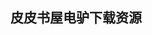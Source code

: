 ## 皮皮书屋电驴下载资源 

[Java程序员，上班那点事儿.pdf]: (ed2k://|file|Java%E7%A8%8B%E5%BA%8F%E5%91%98%EF%BC%8C%E4%B8%8A%E7%8F%AD%E9%82%A3%E7%82%B9%E4%BA%8B%E5%84%BF.pdf|25693963|eaaedd657525eb874fac62c5de7b0acf|h=2vwqsnkfo4uq7pkndjm3el2wigte7ig5|/)

[Structured Parallel Programming – Patterns for Efficient.pdf]: (ed2k://|file|Structured%20Parallel%20Programming%20%E2%80%93%20Patterns%20for%20Efficient.pdf|5267609|c170f8afc03b23b2e162537b03740cec|h=7h2ym22boh2ltgbs65oga3sgbvybn5v5|/)

[JUNOS Enterprise Routing.chm]: (ed2k://|file|JUNOS%20Enterprise%20Routing.chm|6996620|a965bd1fa1a4d481d589da06e3d8fdcc|h=fmzhkgusopwzuh72l3425tgqd2mcmecc|/)

[Interconnecting Smart Objects with IP_ The Next Internet.pdf]: (ed2k://|file|Interconnecting%20Smart%20Objects%20with%20IP_%20The%20Next%20Internet.pdf|6185326|015d984efd13034208cd63b90b159d5f|h=ris7jfews2zqqvkfd5msiilvwkcc6hji|/)

[A Second Course in Formal Languages and Automata Theory.pdf]: (ed2k://|file|A%20Second%20Course%20in%20Formal%20Languages%20and%20Automata%20Theory.pdf|1566424|f73220d6e4e5554a628c0f40fb1044f0|h=btsrmojj4dbfavsewd2fwv6v4rectaq4|/)

[Ethernet Switches.pdf]: (ed2k://|file|Ethernet%20Switches.pdf|7427753|6a4f300db411cbf59af3d19ba6f1d9b8|h=os344tc2kya6m7eocbagbb5v2pkdeif7|/)

[VCP4 Exam Cram_ VMware Certified Professional, 2nd Edition.pdf]: (ed2k://|file|VCP4%20Exam%20Cram_%20VMware%20Certified%20Professional%2C%202nd%20Edition.pdf|9131213|4015170665f6a432dd08839f6cd65c86|h=aoamtlydhfgwiwlj4ulexooi4iqv76fh|/)

[Visual Cryptography and Secret Image Sharing.pdf]: (ed2k://|file|Visual%20Cryptography%20and%20Secret%20Image%20Sharing.pdf|9269500|43fc1df6e757c9dd063cb0e425cde4ff|h=rpb2ted5htneyb5mblbawcyeftaeaolj|/)

[CSS那些事儿.pdf]: (ed2k://|file|CSS%E9%82%A3%E4%BA%9B%E4%BA%8B%E5%84%BF.pdf|35593954|ec62601a35f304cd83c4782718fea367|h=sv75nm2a5yccvyfipbnnkokjm4rl5qjd|/)

[Java 7 Pocket Guide (2nd Edition).pdf]: (ed2k://|file|Java%207%20Pocket%20Guide%20%282nd%20Edition%29.pdf|9144983|46752c872a3a397f9e4680efefc5ca48|h=6n74lb3ici5epcqewh63djc554icjhcz|/)

[Beginning Oracle SQL.pdf]: (ed2k://|file|Beginning%20Oracle%20SQL.pdf|9330923|9ad188b7ca0b053770d9a13927b20fb4|h=3rkmrtcsjx5qnl6zbjxo56eylrzpakxf|/)

[Drupal 6 Content Administration.pdf]: (ed2k://|file|Drupal%206%20Content%20Administration.pdf|10685377|2aeb3683c090c4470480afcae5369def|h=dvp66asg4cyw5bir5h7wwncg5r6vqapu|/)

[算法精解.pdf]: (ed2k://|file|%E7%AE%97%E6%B3%95%E7%B2%BE%E8%A7%A3.pdf|9335612|8e3c46289977ef0f75afa24a63c07f09|h=xvgoevhfpnhnqml6suvs4r4q3oltriyp|/)

[视觉信息处理的脑机制.pdf]: (ed2k://|file|%E8%A7%86%E8%A7%89%E4%BF%A1%E6%81%AF%E5%A4%84%E7%90%86%E7%9A%84%E8%84%91%E6%9C%BA%E5%88%B6.pdf|6360030|99816130c8a7c19305c53bfe20e0cd7e|h=td67pgqgh2fugkigr37n65xvi3i2wq3r|/)

[Polygon Mesh Processing.pdf]: (ed2k://|file|Polygon%20Mesh%20Processing.pdf|24211941|cf4e5aba5a2dd1cb7420b3bdf325e4c0|h=puh4sjvvmdlbcen7zyohmaxfdyagpbwl|/)

[Interconnections Bridges Routers Switches and Internetworking Protocols (2nd Edition).pdf]: (ed2k://|file|Interconnections%20Bridges%20Routers%20Switches%20and%20Internetworking%20Protocols%20%282nd%20Edition%29.pdf|3196706|d54e8586c54c7089ab6841276b7b5723|h=blzcgs3rhv27z4adtmspid4dpcz4fxkc|/)

[The NCL Natural Constraint Language.pdf]: (ed2k://|file|The%20NCL%20Natural%20Constraint%20Language.pdf|5625311|e9536d820c16a26fa4d20a625cf8b6e9|h=jptmvidfwqjjpwnyyzxxwwe7v2m2fx7h|/)

[Servlets and JavaServer Pages™.pdf]: (ed2k://|file|Servlets%20and%20JavaServer%20Pages%E2%84%A2.pdf|11894216|c0c5f3f51aec1bc3f95f9146803d2c37|h=kzrfyi553qoacpwwcibdyx3dpgutpg7a|/)

[Microsoft® SharePoint® 2010 Administrator’s Pocket Consultant.pdf]: (ed2k://|file|Microsoft%C2%AE%20SharePoint%C2%AE%202010%20Administrator%E2%80%99s%20Pocket%20Consultant.pdf|10908820|5a2aaafaf77c30e8751e6628ae6fe1a8|h=2vduob3sh3digjr3fstua7pznia3aaxa|/)

[Joe Celko’s SQL Programming Style.pdf]: (ed2k://|file|Joe%20Celko%E2%80%99s%20SQL%20Programming%20Style.pdf|1786806|0d5ddb19acd5eaa13447c0d1ae368a29|h=4ybycayokqcsabkccchdwatshsepyok4|/)

[CompTIA Security+ Deluxe Study Guide.pdf]: (ed2k://|file|CompTIA%20Security%2B%20Deluxe%20Study%20Guide.pdf|12504778|cf35396ad7ed0e1611aee846de33868b|h=q7cxvlgjsorrjwe6mzdm4rgdtgegpw3g|/)

[Creating Mashups with Adobe Flex and AIR.pdf]: (ed2k://|file|Creating%20Mashups%20with%20Adobe%20Flex%20and%20AIR.pdf|6703787|955fd3c37fe8cada97a3ebc19b99f5c9|h=vf6zpirtzxkjmy4hgsncmx7hnxu6n3ch|/)

[Human- Computer Interaction.pdf]: (ed2k://|file|Human-%20Computer%20Interaction.pdf|10855062|dbd68ade847369a46f54f603299918cb|h=idfqinf3qx2ki6gitmvzppjl7vbzujbx|/)

[C++ from the Ground Up, Third Edition.pdf]: (ed2k://|file|C%2B%2B%20from%20the%20Ground%20Up%2C%20Third%20Edition.pdf|5723099|80639cf02d23f7515b146e56114685d9|h=yafdw7kl64twtzrtpxrgbqspdstkywhp|/)

[Programming for Engineers.pdf]: (ed2k://|file|Programming%20for%20Engineers.pdf|2464764|d4c591d939b9fb54d181737869eb16c7|h=mte3qje334fko4s75czgta2abzdka4om|/)

[Advances in Artificial Intelligence.pdf]: (ed2k://|file|Advances%20in%20Artificial%20Intelligence.pdf|10098395|ad9b8f1a652e849f2d617fa71a4e6073|h=vjrnobtg6mj3zlz5fikc2llv5rf2zjdr|/)

[Linux 101 hacks.pdf]: (ed2k://|file|Linux%20101%20hacks.pdf|858695|9a1f5587bcfe599f30e1505b7c782561|h=vfgtqke6wob7tkd575zk7f62nwacxfzt|/)

[Beginning F#.pdf]: (ed2k://|file|Beginning%20F%23.pdf|6087896|42698519ee16d8d42ef4262e608fe2c6|h=74h2oaffrdctkaa6sxfn5hj5nhwla4zr|/)

[A Practical Guide to Distributed Scrum.pdf]: (ed2k://|file|A%20Practical%20Guide%20to%20Distributed%20Scrum.pdf|3178190|8e72e79a37cd2f51ce2d65c5c069503d|h=zo7klogqppgdvt4r7hvt57pqpsnc4gfb|/)

[Expert F# 2.0.pdf]: (ed2k://|file|Expert%20F%23%202.0.pdf|5469250|77fc5c8f1734762a293b5fea46a632db|h=grv64v7r6xgbprtx234xmtkypyag5g24|/)

[Professional F# 2.0.pdf]: (ed2k://|file|Professional%20F%23%202.0.pdf|12836244|c2dc00c00c9a2cc97c4f24cf8e6d4ca8|h=nnzxvapsw5haiwzu3mwaga3ybewv5ogd|/)

[Professional Microsoft SQL Server Analysis Services 2008 with MDX.pdf]: (ed2k://|file|Professional%20Microsoft%20SQL%20Server%20Analysis%20Services%202008%20with%20MDX.pdf|19513923|50a9146274a5517131ef3f1808d475e0|h=ktqq3i7eikracm2hn2ksndhtqudq4ryv|/)

[Making Android Accessories with IOIO.pdf]: (ed2k://|file|Making%20Android%20Accessories%20with%20IOIO.pdf|51179192|b89e226e39abf627dcf9d21b54959cd3|h=ydoexmzrkrukrqufase6vjkmaeealdfx|/)

[大规模分布式存储系统(前三章).pdf]: (ed2k://|file|%E5%A4%A7%E8%A7%84%E6%A8%A1%E5%88%86%E5%B8%83%E5%BC%8F%E5%AD%98%E5%82%A8%E7%B3%BB%E7%BB%9F%28%E5%89%8D%E4%B8%89%E7%AB%A0%29.pdf|2655337|b72833fe22366a0fd67f564dd3ac03ab|h=qxkmeqtftbp4hy2psgp3r5gzwm2dui4h|/)

[ASP.NET设计模式2.pdf]: (ed2k://|file|ASP.NET%E8%AE%BE%E8%AE%A1%E6%A8%A1%E5%BC%8F2.pdf|29090928|a15e53d02788ebdc64b15c856f25c971|h=5z4te7yzjgd5mn2ugglneaj6ek3rik4t|/)

[Operation Systems Design and Implementation (part 2).pdf]: (ed2k://|file|Operation%20Systems%20Design%20and%20Implementation%20%28part%202%29.pdf|15782192|69725d059d73b3b0531758462575ef64|h=r7vc3gotxwsgztgr6py5nxwqplksadoi|/)

[垃圾收集(ZIP卷1).pdf]: (ed2k://|file|%E5%9E%83%E5%9C%BE%E6%94%B6%E9%9B%86%28ZIP%E5%8D%B71%29.pdf|30408704|be10f4e70f7419cb2ccc246366194666|h=g6i4rorm5qgmq7r4nbnbuoyjw26cjwsi|/)

[Java Generics and Collections.chm]: (ed2k://|file|Java%20Generics%20and%20Collections.chm|943617|6ee4b597f90e053f2e308d8344432e6a|h=jway2cp3dlstyma7rqnhnxwjwpqs6vz2|/)

[Kernel Methods for Pattern Analysis.pdf]: (ed2k://|file|Kernel%20Methods%20for%20Pattern%20Analysis.pdf|3165981|0e74713ee4bbfdfc4ca3c69f17365b84|h=sdr2nwjzn36wiws432wkapzh4vl6ftuo|/)

[Introducing Fedora_ Desktop Linux, 1st Edition.pdf]: (ed2k://|file|Introducing%20Fedora_%20Desktop%20Linux%2C%201st%20Edition.pdf|16346114|3d78f0061de8a0785d5a50133d082717|h=3wrt4lnbhh6tykba5xhh7psjfkczjlpv|/)

[A Practical Guide to Fedora and Red Hat Enterprise Linux, (5th Edition).pdf]: (ed2k://|file|A%20Practical%20Guide%20to%20Fedora%20and%20Red%20Hat%20Enterprise%20Linux%2C%20%285th%20Edition%29.pdf|11032088|a410ac94d4a9ce710ac50381a03283a4|h=ntw75riqckubfzow57lljk7wuy7k3lcl|/)

[Red Hat Linux Fedora Core4 基础教程.pdf]: (ed2k://|file|Red%20Hat%20Linux%20Fedora%20Core4%20%E5%9F%BA%E7%A1%80%E6%95%99%E7%A8%8B.pdf|26486543|f32a2c5f2cea096a4bf5c7ac83348448|h=b4dvxp25plq65aqedtdgqki2jjrssza4|/)

[Fedora 11 and Red Hat Enterprise Linux Bible.pdf]: (ed2k://|file|Fedora%2011%20and%20Red%20Hat%20Enterprise%20Linux%20Bible.pdf|16863929|b9600f0a1975e456c4560e5b4359eff8|h=zvtmxregqii3ldqlohocu72rutxxujr5|/)

[JSF 1.2 Components.pdf]: (ed2k://|file|JSF%201.2%20Components.pdf|7140060|9ac59920314496ce5d53eed3e3aced27|h=7k53mveouofc37qsda5vuqmiy2d6fsab|/)

[Ext JS(ExtJS) in Action(2nd Edition).pdf]: (ed2k://|file|Ext%20JS%28ExtJS%29%20in%20Action%282nd%20Edition%29.pdf|13557588|5d6085fb5357f2504c937fa03ea4ed2c|h=x7bo7qfrj3vrprfd43lradgx4gqjiw5w|/)

[Standard Template Library Programmer’s Guide.zip]: (ed2k://|file|Standard%20Template%20Library%20Programmer%E2%80%99s%20Guide.zip|743973|9642931f419416b5604a0148615fc182|h=7l7cxkfyirxx3o2tznn2a4wfxrtdaj3z|/)

[保护方式下的80386及其编程.pdf]: (ed2k://|file|%E4%BF%9D%E6%8A%A4%E6%96%B9%E5%BC%8F%E4%B8%8B%E7%9A%8480386%E5%8F%8A%E5%85%B6%E7%BC%96%E7%A8%8B.pdf|10144114|aa5325ad312ca65cc473d003139507ac|h=mbxkite7fts3jxlpb2duoen2xksow63y|/)

[Distributed Computing_ Principles, Algorithms, and Systems.pdf]: (ed2k://|file|Distributed%20Computing_%20Principles%2C%20Algorithms%2C%20and%20Systems.pdf|7137996|3d62cad16fe758e2652d4938ea2fa71d|h=bj3cpkavjyraiffwf27i55xipr7oxgvy|/)

[BPEL PM and OSB operational management with Oracle Enterprise Manager 10g Grid Control.pdf]: (ed2k://|file|BPEL%20PM%20and%20OSB%20operational%20management%20with%20Oracle%20Enterprise%20Manager%2010g%20Grid%20Control.pdf|12659552|5e419775647068cabbecc39bcef072b0|h=m7t6fg6bxukej4eu6o65sdavpkb6oolg|/)

[Control of Color Imaging Systems_ Analysis and Design.pdf]: (ed2k://|file|Control%20of%20Color%20Imaging%20Systems_%20Analysis%20and%20Design.pdf|18112573|6b48a674835453359442e1d5a8d7f3b1|h=p7npn7e7vahuviy5irkumjctgcejji5g|/)

[An Introduction to Genetic Algorithms.pdf]: (ed2k://|file|An%20Introduction%20to%20Genetic%20Algorithms.pdf|6503454|4ec2c75ac96b735defd86b0dfd9fa5a6|h=6y562gqwhyztbtiies2wxcdo65enjsh4|/)

[Radiosity_ A Programmer’s Perspective.pdf]: (ed2k://|file|Radiosity_%20A%20Programmer%E2%80%99s%20Perspective.pdf|8598137|6eb943714eadc5d0ac8fdfef1f4caf4d|h=wtr6ihpp7cgd5azo3scssq4lulrtnzbd|/)

[Building Mobile Applications with Titanium.mobi]: (ed2k://|file|Building%20Mobile%20Applications%20with%20Titanium.mobi|8271137|e34b4f117b8a7e05db477b842c98fc21|h=ya7seqnfw2bbejiloec5biyuxrm2ikbq|/)

[Learning Cloudera Impala.pdf]: (ed2k://|file|Learning%20Cloudera%20Impala.pdf|2905969|2988ade3744b8b260f112b042928635a|h=4erkv6mhfrmamaud5nqelbhed4oj3okl|/)

[LINUX设备驱动程序.pdf]: (ed2k://|file|LINUX%E8%AE%BE%E5%A4%87%E9%A9%B1%E5%8A%A8%E7%A8%8B%E5%BA%8F.pdf|49685397|21e7a94874b2b721e8fc0346f44738db|h=wicp24ailwbxjealzbhhkbd2usb6a4pv|/)

[Springer IP Operations and Management.pdf]: (ed2k://|file|Springer%20IP%20Operations%20and%20Management.pdf|7655979|0b964c1964aa8bdff375e8bca2a5d393|h=ba2goqffpqfeqiakgiyhyl342yhaxwtm|/)

[Getting Real – 37Signals (cut to A4).pdf]: (ed2k://|file|Getting%20Real%20%E2%80%93%2037Signals%20%28cut%20to%20A4%29.pdf|486528|93a151edb998a123d568d7be613a0575|h=cgjuyepaaubbygyvlgtwoiy3726rdhai|/)

[MCTS Self-Paced Training Kit (Exam 70-236)_ Configuring Microsoft® Exchange Server 2007.pdf]: (ed2k://|file|MCTS%20Self-Paced%20Training%20Kit%20%28Exam%2070-236%29_%20Configuring%20Microsoft%C2%AE%20Exchange%20Server%202007.pdf|34321261|98e9bcf30d014b93b31cd3629b31855a|h=55lh2j5ccn3joltpdrv74oql2ltpw54h|/)

[C++程序设计教程——基于Visual Studio2008.pdf]: (ed2k://|file|C%2B%2B%E7%A8%8B%E5%BA%8F%E8%AE%BE%E8%AE%A1%E6%95%99%E7%A8%8B%E2%80%94%E2%80%94%E5%9F%BA%E4%BA%8EVisual%20Studio2008.pdf|32757684|e411f687eaa6ec106d5f3cbb004dcd39|h=tw2f2wjifdwcde4i24zcrcaymwuhczoy|/)

[Oracle PL_SQL_ Expert Techniques For Developers and Database Administrators.pdf]: (ed2k://|file|Oracle%20PL_SQL_%20Expert%20Techniques%20For%20Developers%20and%20Database%20Administrators.pdf|3257584|39935317a710c7581091a645f37622ac|h=6lmb56iuuvmovula3qecqe5mso7qhmzf|/)

[Microsoft Windows Intune 2.0_ Quickstart Administration.pdf]: (ed2k://|file|Microsoft%20Windows%20Intune%202.0_%20Quickstart%20Administration.pdf|13595065|1acd8cb3c29e711f9320aa661a329629|h=ttjt2v7yawwlsbs6usdrpad6icelngfq|/)

[Intel® 64 and IA-32 Architectures Software Developer’s Manual Vol1_Basic Architecture.pdf]: (ed2k://|file|Intel%C2%AE%2064%20and%20IA-32%20Architectures%20Software%20Developer%E2%80%99s%20Manual%20Vol1_Basic%20Architecture.pdf|3829283|80f03384afbbb05b64d384687b7df9f7|h=k2fnn7rjv6bgbnuzr5lucza3u7vpqdnp|/)

[Quickstart Apache Axis2.pdf]: (ed2k://|file|Quickstart%20Apache%20Axis2.pdf|3530568|662c2fedf3cecc6a7284ab4ed080bdcb|h=ra3krw46j5fe3xcdlrvol4jqa4hp6yr3|/)

[Beginning R_ The Statistical Programming Language.pdf]: (ed2k://|file|Beginning%20R_%20The%20Statistical%20Programming%20Language.pdf|15163621|b441b80f3aafe722fae3d900557e09be|h=bkiwqjb4icopq4t56tnncfmfelmchjde|/)

[程序员的自我修养.pdf]: (ed2k://|file|%E7%A8%8B%E5%BA%8F%E5%91%98%E7%9A%84%E8%87%AA%E6%88%91%E4%BF%AE%E5%85%BB.pdf|31902636|68ca3e698d41897a519ad0de299c65d3|h=zcehudcnghwmmke3a6iydhd4wxm4sa3c|/)

[Sams Teach Yourself Visual Basic 2008 in 24 Hours.pdf]: (ed2k://|file|Sams%20Teach%20Yourself%20Visual%20Basic%202008%20in%2024%20Hours.pdf|5819866|7339ca693056e92fd7f2d336e795a1e1|h=yactxoqalrnm6dbc7qxfxb7yffr7o7g6|/)

[Pro SQL Server 2008 Reporting Services.pdf]: (ed2k://|file|Pro%20SQL%20Server%202008%20Reporting%20Services.pdf|21010736|3fe45917fe641e3a973d26480b642c19|h=pm54ovp4jh2bssy27etmpy6356b35g3t|/)

[Beginning C# Objects_ From Concepts to Code.pdf]: (ed2k://|file|Beginning%20C%23%20Objects_%20From%20Concepts%20to%20Code.pdf|7627568|f9a9516852b16bcb774523b7d5e9a707|h=uf32gcmxsfulhiuso6u5qn4jpcpzdua4|/)

[计算机程序设计艺术(第二卷).pdf]: (ed2k://|file|%E8%AE%A1%E7%AE%97%E6%9C%BA%E7%A8%8B%E5%BA%8F%E8%AE%BE%E8%AE%A1%E8%89%BA%E6%9C%AF%28%E7%AC%AC%E4%BA%8C%E5%8D%B7%29.pdf|46057873|c727ac019b486653d5bb23fd020cce99|h=5j2mvtmrp33j2u3n3otsksrnlqkjaysz|/)

[Scala Cookbook_ Recipes for Object-Oriented and Functional Programming.pdf]: (ed2k://|file|Scala%20Cookbook_%20Recipes%20for%20Object-Oriented%20and%20Functional%20Programming.pdf|11616546|c9fc8b0a791ef64ebf26d7084315db7b|h=ikcuca7uoemk5do7p3genas2g2xkptiu|/)

[Snort Intrusion Detection 2.1, Second Edition.pdf]: (ed2k://|file|Snort%20Intrusion%20Detection%202.1%2C%20Second%20Edition.pdf|12716647|be0f79a0537d16c33edabbd360f7c4b5|h=doca6zaxq5idblrwfialgroq2mncnwt5|/)

[Mastering Oracle SQL and SQL_Plus.pdf]: (ed2k://|file|Mastering%20Oracle%20SQL%20and%20SQL_Plus.pdf|3559727|7a9dc8e619728218ac3ce657fca06e29|h=jen56rzp4ttepxnfiafa5dkalsgmsipw|/)

[Writing for Video Games.pdf]: (ed2k://|file|Writing%20for%20Video%20Games.pdf|1744875|94d8f896b3a9a934356e0d67832466d8|h=3tlyv3vvbsifrcbsmelibmw3a7elad7s|/)

[Essential Windows Workflow Foundation.chm]: (ed2k://|file|Essential%20Windows%20Workflow%20Foundation.chm|3342517|bdd42d114abed8fec255b5559ace0a3c|h=mvzh6bcqbknqudxqhnde7gmnsm47o5nd|/)

[Programming C# 5.0.pdf]: (ed2k://|file|Programming%20C%23%205.0.pdf|20314511|5db117727251a26430515a55583d67b2|h=bhvofur3gnclu4l3oabqo763lvhwnpmx|/)

[Beginning PHP and MySQL_ From Novice to Professional, Fourth Edition.pdf]: (ed2k://|file|Beginning%20PHP%20and%20MySQL_%20From%20Novice%20to%20Professional%2C%20Fourth%20Edition.pdf|10325173|c556dea7fa3cb8c8e8fda6092a0351f8|h=e7jagxo476nvcmcihe7crotrgivaiufy|/)

[Drools Developer’s  Cookbook.pdf]: (ed2k://|file|Drools%20Developer%E2%80%99s%20%20Cookbook.pdf|6065943|ad3cdc7a4c65f5d82b17e36b1453b2cf|h=bmrdyvo4yqarfzzeft5qhp4ctp4zfnks|/)

[Mathematical and Engineering Methods in Computer Science.pdf]: (ed2k://|file|Mathematical%20and%20Engineering%20Methods%20in%20Computer%20Science.pdf|3532997|9dd9aaeec9665b4a945ad2f21b6aa8dc|h=qdklqt3fr7lui2sybhxsoyiqxneulw7q|/)

[Implementing Responsive Design.pdf]: (ed2k://|file|Implementing%20Responsive%20Design.pdf|7549531|e21ac2490314e7b0c47ef4dbe79cf4cd|h=vq5aho6fu2phz6vlyqsiozc5snuqbfm3|/)

[Linux内核0.11完全注释(Revision 3.0).pdf]: (ed2k://|file|Linux%E5%86%85%E6%A0%B80.11%E5%AE%8C%E5%85%A8%E6%B3%A8%E9%87%8A%28Revision%203.0%29.pdf|7981559|c01e597d950c2b0e667b2fcf3371c07f|h=2b3wfgqajpp5lolbbrxsoa4k2bx5fbs2|/)

